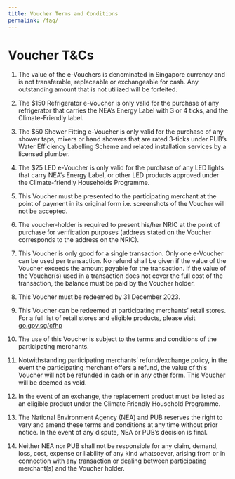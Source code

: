 ```yaml
---
title: Voucher Terms and Conditions
permalink: /faq/
---
```


# Voucher T&Cs

1. The value of the e-Vouchers is denominated in Singapore currency and is not transferable, replaceable or exchangeable for cash. Any outstanding amount that is not utilized will be forfeited.

2. The $150 Refrigerator e-Voucher is only valid for the purchase of any refrigerator that carries the NEA’s Energy Label with 3 or 4 ticks, and the Climate-Friendly label.

3. The $50 Shower Fitting e-Voucher is only valid for the purchase of any shower taps, mixers or hand showers that are rated 3-ticks under PUB’s Water Efficiency Labelling Scheme and related installation services by a licensed plumber.

4. The $25 LED e-Voucher is only valid for the purchase of any LED lights that carry NEA’s Energy Label, or other LED products approved under the Climate-friendly Households Programme.

5. This Voucher must be presented to the participating merchant at the point of payment in its original form i.e. screenshots of the Voucher will not be accepted.

6. The voucher-holder is required to present his/her NRIC at the point of purchase for verification purposes (address stated on the Voucher corresponds to the address on the NRIC).

7. This Voucher is only good for a single transaction. Only one e-Voucher can be used per transaction. 
No refund shall be given if the value of the Voucher exceeds the amount payable for the transaction. If the value of the Voucher(s) used in a transaction does not cover the full cost of the transaction, the balance must be paid by the Voucher holder.

8. This Voucher must be redeemed by 31 December 2023.

9. This Voucher can be redeemed at participating merchants’ retail stores. For a full list of retail stores and eligible products, please visit [go.gov.sg/cfhp](www.go.gov.sg/cfhp)

10. The use of this Voucher is subject to the terms and conditions of the participating merchants.

11. Notwithstanding participating merchants’ refund/exchange policy, in the event the participating merchant offers a refund, the value of this Voucher will not be refunded in cash or in any other form. This Voucher will be deemed as void.
	
12. In the event of an exchange, the replacement product must be listed as an eligible product under the Climate Friendly Household Programme.

13. The National Environment Agency (NEA) and PUB reserves the right to vary and amend these terms and conditions at any time without prior notice. In the event of any dispute, NEA or PUB’s decision is final. 

14. Neither NEA nor PUB shall not be responsible for any claim, demand, loss, cost, expense or liability of any kind whatsoever, arising from or in connection with any transaction or dealing between participating merchant(s) and the Voucher holder.
